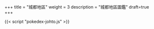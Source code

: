 +++
title = "城都地區"
weight = 3
description = "城都地區圖鑑"
draft=true
+++


<div id="Pokedex"></div>

{{< script "pokedex-johto.js" >}}
<script type="text/javascript">
  window.addEventListener("parsePage", ()=>{
    TocInjector.parsePage("Pokemon");
  });
</script>